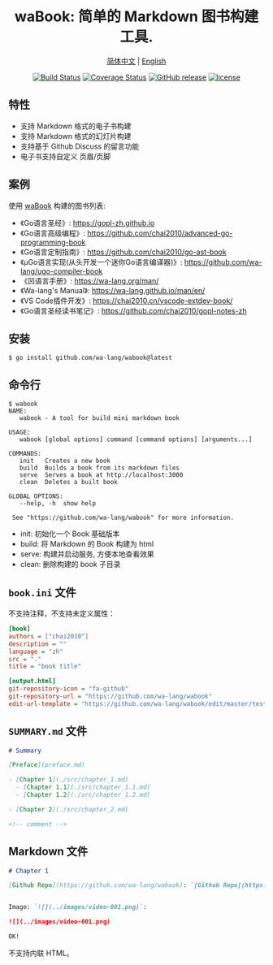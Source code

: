 <div align="center">
<h1>waBook: 简单的 Markdown 图书构建工具.</h1>

[简体中文](https://github.com/wa-lang/wabook/blob/master/README-zh.md) | [English](https://github.com/wa-lang/wabook/blob/master/README.md) 


</div>
<div align="center">

[![Build Status](https://github.com/wa-lang/waBook/workflows/CI/badge.svg?event=push)](https://github.com/wa-lang/waBook/actions?workflow=CI)
[![Coverage Status](https://coveralls.io/repos/github/wa-lang/wabook/badge.svg)](https://coveralls.io/github/wa-lang/wabook)
[![GitHub release](https://img.shields.io/github/v/tag/wa-lang/wabook.svg?label=release)](https://github.com/wa-lang/wabook/releases)
[![license](https://img.shields.io/github/license/wa-lang/wa.svg)](https://github.com/wa-lang/wa/blob/master/LICENSE)

</div>

## 特性

- 支持 Markdown 格式的电子书构建
- 支持 Markdown 格式的幻灯片构建
- 支持基于 Github Discuss 的留言功能
- 电子书支持自定义 页眉/页脚

## 案例

使用 [waBook](https://github.com/wa-lang/wabook) 构建的图书列表:

- 《Go语言圣经》: https://gopl-zh.github.io
- 《Go语言高级编程》: https://github.com/chai2010/advanced-go-programming-book
- 《Go语言定制指南》: https://github.com/chai2010/go-ast-book
- 《µGo语言实现(从头开发一个迷你Go语言编译器)》: https://github.com/wa-lang/ugo-compiler-book
- 《凹语言手册》: https://wa-lang.org/man/
- 《Wa-lang's Manual》: https://wa-lang.github.io/man/en/
- 《VS Code插件开发》: https://chai2010.cn/vscode-extdev-book/
- 《Go语言圣经读书笔记》: https://github.com/chai2010/gopl-notes-zh

## 安装

```
$ go install github.com/wa-lang/wabook@latest
```

## 命令行

```
$ wabook
NAME:
   wabook - A tool for build mini markdown book

USAGE:
   wabook [global options] command [command options] [arguments...]

COMMANDS:
   init   Creates a new book
   build  Builds a book from its markdown files
   serve  Serves a book at http://localhost:3000
   clean  Deletes a built book

GLOBAL OPTIONS:
   --help, -h  show help

 See "https://github.com/wa-lang/wabook" for more information.
```

- init: 初始化一个 Book 基础版本
- build: 将 Markdown 的 Book 构建为 html
- serve: 构建并启动服务, 方便本地查看效果
- clean: 删除构建的 book 子目录

## `book.ini` 文件

不支持注释，不支持未定义属性：

```ini
[book]
authors = ["chai2010"]
description = ""
language = "zh"
src = "."
title = "book title"

[output.html]
git-repository-icon = "fa-github"
git-repository-url = "https://github.com/wa-lang/wabook"
edit-url-template = "https://github.com/wa-lang/wabook/edit/master/testdata/{path}"
```

## `SUMMARY.md` 文件

```md
# Summary

[Preface](preface.md)

- [Chapter 1](./src/chapter_1.md)
  - [Chapter 1.1](./src/chapter_1.1.md)
  - [Chapter 1.2](./src/chapter_1.2.md)

- [Chapter 2](./src/chapter_2.md)

<!-- comment -->
```

## Markdown 文件

```md
# Chapter 1

[Github Repo](https://github.com/wa-lang/wabook): `[Github Repo](https://github.com/wa-lang/wabook)`


Image: `![](../images/video-001.png)`:

![](../images/video-001.png)

OK!
```

不支持内联 HTML。
